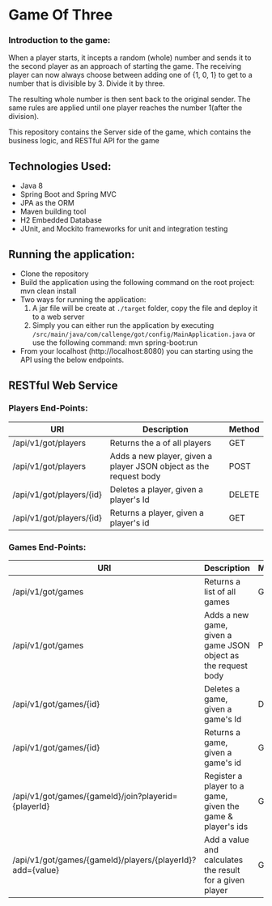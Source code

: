 # Game Of Three
### Introduction to the game:
When a player starts, it incepts a random (whole) number and sends it to the second player as an approach of starting the game. 
The receiving player can now always choose between adding one of {­1, 0, 1} to get to a number that is divisible by 3. Divide it by three. 

The resulting whole number is then sent back to the original sender. The same rules are applied until one player reaches the number 1(after the division).

This repository contains the Server side of the game, which contains the business logic, and RESTful API for the game

## Technologies Used:
- Java 8
- Spring Boot and Spring MVC
- JPA as the ORM
- Maven building tool
- H2 Embedded Database
- JUnit, and Mockito frameworks for unit and integration testing

## Running the application:
- Clone the repository
- Build the application using the following command on the root project: mvn clean install
- Two ways for running the application:
	1. A jar file will be create at `./target` folder, copy the file and deploy it to a web server
	2. Simply you can either run the application by executing `/src/main/java/com/callenge/got/config/MainApplication.java` or use the following command: mvn spring-boot:run
- From your localhost (http://localhost:8080) you can starting using the API using the below endpoints.

## RESTful Web Service
### Players End-Points:
|              URI                   |                  Description                     		              |    Method   |
|------------------------------------|------------------------------------------------------------------------|-------------|
| /api/v1/got/players                        	 | Returns the a of all players       	    						  	  |     GET     |
| /api/v1/got/players                        	 | Adds a new player, given a player JSON object as the request body	  |    POST     |
| /api/v1/got/players/{id}                   	 | Deletes a player, given a player's Id                            	  |    DELETE   |
| /api/v1/got/players/{id}                  	 | Returns a player, given a player's id       					  		  |     GET     |

### Games End-Points:
|              URI                   |                  Description                     		              |    Method   |
|------------------------------------|------------------------------------------------------------------------|-------------|
| /api/v1/got/games                        	 | Returns a list of all games		           						  	  |     GET     |
| /api/v1/got/games                        	 | Adds a new game, given a game JSON object as the request body	  	  |    POST     |
| /api/v1/got/games/{id}                   	 | Deletes a game, given a game's Id                            	  	  |    DELETE   |
| /api/v1/got/games/{id}                  	 	 | Returns a game, given a game's id       					  		  	  |     GET     |
| /api/v1/got/games/{gameId}/join?playerid={playerId}  | Register a player to a game, given the game & player's ids |     GET     |
| /api/v1/got/games/{gameId}/players/{playerId}?add={value}    | Add a value and calculates the result for a given player  	  	  |     GET     |
